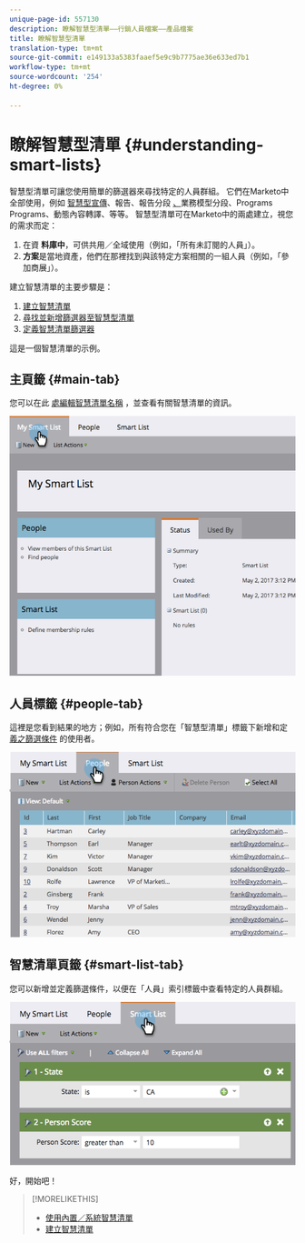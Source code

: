```yaml
---
unique-page-id: 557130
description: 瞭解智慧型清單——行銷人員檔案——產品檔案
title: 瞭解智慧型清單
translation-type: tm+mt
source-git-commit: e149133a5383faaef5e9c9b7775ae36e633ed7b1
workflow-type: tm+mt
source-wordcount: '254'
ht-degree: 0%

---
```



# 瞭解智慧型清單 {#understanding-smart-lists}

智慧型清單可讓您使用簡單的篩選器來尋找特定的人員群組。 它們在Marketo中全部使用，例如 [智慧型宣傳](http://docs.marketo.com/display/docs/smart+campaigns)、報告、報告分段 [、](http://docs.marketo.com/display/docs/programs)業務模型分段、Programs [](http://docs.marketo.com/display/docs/basic+reporting)[](http://docs.marketo.com/display/docs/segmentation+and+snippets)[](http://docs.marketo.com/display/docs/revenue+cycle+models)[](http://docs.marketo.com/display/docs/drip+nurturing)[](http://docs.marketo.com/display/docs/segmentation+and+snippets)Programs、動態內容轉譯、等等。 智慧型清單可在Marketo中的兩處建立，視您的需求而定：

1. 在資 **料庫中**，可供共用／全域使用（例如，「所有未訂閱的人員」）。
1. **方案**是當地資產，他們在那裡找到與該特定方案相關的一組人員（例如，「參加商展」）。

建立智慧清單的主要步驟是：

1. [建立智慧清單](creating-a-smart-list/create-a-smart-list.md)
1. [尋找並新增篩選器至智慧型清單](creating-a-smart-list/find-and-add-filters-to-a-smart-list.md)
1. [定義智慧清單篩選器](creating-a-smart-list/define-smart-list-filters.md)

這是一個智慧清單的示例。

## 主頁籤 {#main-tab}

您可以在此 [處編輯智慧清單名稱](../../../product-docs/core-marketo-concepts/miscellaneous/rename-a-marketo-asset.md) ，並查看有關智慧清單的資訊。

![](assets/smartlist.png)

## 人員標籤 {#people-tab}

這裡是您看到結果的地方；例如，所有符合您在「智慧型清單」標籤下新增和定 [義之篩選條件](creating-a-smart-list/find-and-add-filters-to-a-smart-list.md) 的使用者。

![](assets/smartlist-people.png)

## 智慧清單頁籤 {#smart-list-tab}

您可以新增並定義篩選條件，以便在「人員」索引標籤中查看特定的人員群組。

![](assets/smartlist-filters.png)

好，開始吧！

>[!MORELIKETHIS]
>
>* [使用內置／系統智慧清單](using-smart-lists/use-built-in-system-smart-lists.md)
>* [建立智慧清單](creating-a-smart-list/create-a-smart-list.md)

>



